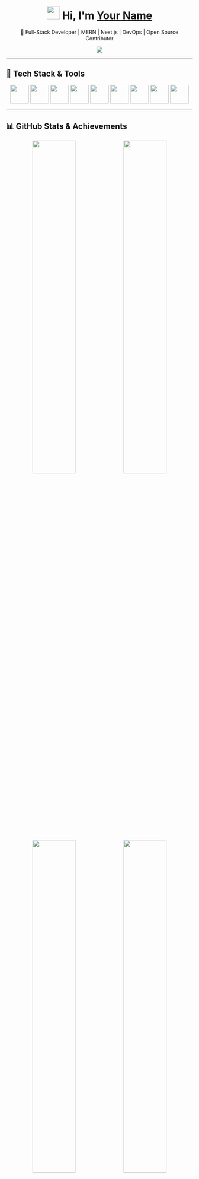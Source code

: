 <!-- 🔥 Profile Header -->
<h1 align="center"> 
  <img src="https://media.giphy.com/media/hvRJCLFzcasrR4ia7z/giphy.gif" width="35"> 
  Hi, I'm <a href="https://github.com/your-username">Your Name</a> 
</h1>

<p align="center">
  🚀 Full-Stack Developer | MERN | Next.js | DevOps | Open Source Contributor  
</p>

<p align="center">
  <img src="https://readme-typing-svg.demolab.com?font=Fira+Code&weight=600&size=22&pause=1000&color=F75C7E&center=true&vCenter=true&width=700&height=55&lines=Building+Scalable+Web+Apps;Passionate+About+Tech+%26+Innovation;Creating+Solutions+With+Code">
</p>

---

<!-- 💻 Tech Stack -->
## 🚀 **Tech Stack & Tools**
<p align="center">
  <img src="https://cdn.jsdelivr.net/gh/devicons/devicon/icons/react/react-original.svg" width="50px"/>
  <img src="https://cdn.jsdelivr.net/gh/devicons/devicon/icons/nodejs/nodejs-original.svg" width="50px"/>
  <img src="https://cdn.jsdelivr.net/gh/devicons/devicon/icons/mongodb/mongodb-original.svg" width="50px"/>
  <img src="https://cdn.jsdelivr.net/gh/devicons/devicon/icons/javascript/javascript-original.svg" width="50px"/>
  <img src="https://cdn.jsdelivr.net/gh/devicons/devicon/icons/typescript/typescript-original.svg" width="50px"/>
  <img src="https://cdn.jsdelivr.net/gh/devicons/devicon/icons/docker/docker-original.svg" width="50px"/>
  <img src="https://cdn.jsdelivr.net/gh/devicons/devicon/icons/aws/aws-original.svg" width="50px"/>
  <img src="https://cdn.jsdelivr.net/gh/devicons/devicon/icons/postgresql/postgresql-original.svg" width="50px"/>
  <img src="https://cdn.jsdelivr.net/gh/devicons/devicon/icons/git/git-original.svg" width="50px"/>
</p>

---

<!-- 📊 GitHub Stats -->
## 📊 **GitHub Stats & Achievements**
<p align="center">
  <img src="https://github-readme-streak-stats.herokuapp.com/?user=your-username&theme=tokyonight" width="48%"/>
  <img src="https://github-readme-stats.vercel.app/api?username=your-username&show_icons=true&theme=tokyonight" width="48%"/>
</p>

<p align="center">
  <img src="https://github-readme-stats.vercel.app/api/top-langs/?username=your-username&layout=compact&theme=tokyonight" width="48%"/>
  <img src="https://github-profile-trophy.vercel.app/?username=your-username&theme=tokyonight&margin-w=15&margin-h=15" width="48%">
</p>

---

<!-- 🌍 Projects -->
## 🚀 **Projects & Contributions**
✅ **[Project Name](https://github.com/your-username/project-repo)** – Short project description.  
✅ **[Project Name](https://github.com/your-username/project-repo)** – Another key project.  
✅ **[Open Source Contribution](https://github.com/your-username/contributed-repo)** – Contribution highlight.  

For more, check out my **[GitHub Repositories](https://github.com/keshav-sudo?tab=repositories)**.  

---

<!-- 🔥 Coding GIF -->
## 💻 **Code in Action**
<p align="center">
  <img src="https://media.giphy.com/media/qgQUggAC3Pfv687qPC/giphy.gif" width="500px"/>
</p>

---

<!-- 🤝 Social Media -->
## 🤝 **Let's Connect**
<p align="center">
  <a href="https://twitter.com/your-twitter"><img src="https://img.shields.io/badge/Twitter-%231DA1F2.svg?style=for-the-badge&logo=Twitter&logoColor=white"></a>
  <a href="https://linkedin.com/in/your-linkedin"><img src="https://img.shields.io/badge/LinkedIn-%230A66C2.svg?style=for-the-badge&logo=linkedin&logoColor=white"></a>
  <a href="mailto:your-email@gmail.com"><img src="https://img.shields.io/badge/Gmail-D14836?style=for-the-badge&logo=gmail&logoColor=white"></a>
  <a href="https://portfolio-yourwebsite.com"><img src="https://img.shields.io/badge/Portfolio-%23000000.svg?style=for-the-badge&logo=firefoxbrowser&logoColor=white"></a>
</p>

---

